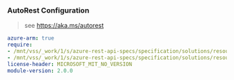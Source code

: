 ### AutoRest Configuration

> see https://aka.ms/autorest

``` yaml
azure-arm: true
require:
- /mnt/vss/_work/1/s/azure-rest-api-specs/specification/solutions/resource-manager/readme.md
- /mnt/vss/_work/1/s/azure-rest-api-specs/specification/solutions/resource-manager/readme.go.md
license-header: MICROSOFT_MIT_NO_VERSION
module-version: 2.0.0

```